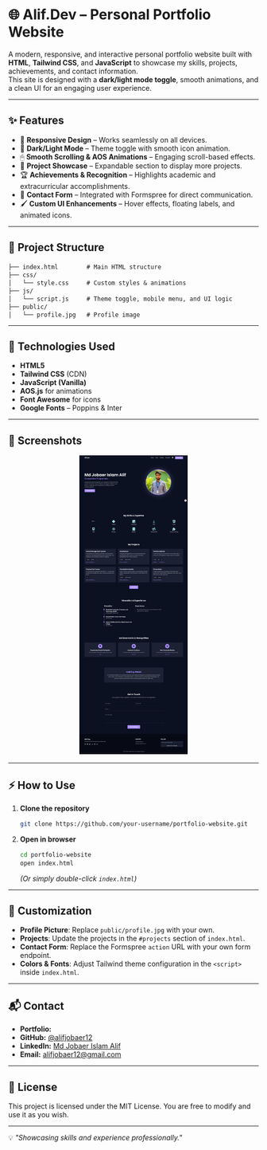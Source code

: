 # 🌐 Alif.Dev – Personal Portfolio Website

A modern, responsive, and interactive personal portfolio website built with **HTML**, **Tailwind CSS**, and **JavaScript** to showcase my skills, projects, achievements, and contact information.  
This site is designed with a **dark/light mode toggle**, smooth animations, and a clean UI for an engaging user experience.

---

## ✨ Features

- 🎨 **Responsive Design** – Works seamlessly on all devices.
- 🌙 **Dark/Light Mode** – Theme toggle with smooth icon animation.
- 🖱 **Smooth Scrolling & AOS Animations** – Engaging scroll-based effects.
- 📂 **Project Showcase** – Expandable section to display more projects.
- 🏆 **Achievements & Recognition** – Highlights academic and extracurricular accomplishments.
- 📧 **Contact Form** – Integrated with Formspree for direct communication.
- 🖌 **Custom UI Enhancements** – Hover effects, floating labels, and animated icons.

---

## 📁 Project Structure

```
├── index.html        # Main HTML structure
├── css/
│   └── style.css     # Custom styles & animations
├── js/
│   └── script.js     # Theme toggle, mobile menu, and UI logic
├── public/
│   └── profile.jpg   # Profile image
```

---

## 🚀 Technologies Used

- **HTML5**
- **Tailwind CSS** (CDN)
- **JavaScript (Vanilla)**
- **AOS.js** for animations
- **Font Awesome** for icons
- **Google Fonts** – Poppins & Inter

---

## 📸 Screenshots


<p align="center">
  <img src="screenshort/index_html.jpg" alt="Home Screenshot" height="600">
</p>


---

## ⚡ How to Use

1. **Clone the repository**
   ```bash
   git clone https://github.com/your-username/portfolio-website.git
   ```

2. **Open in browser**
   ```bash
   cd portfolio-website
   open index.html
   ```
   *(Or simply double-click `index.html`)*

---

## 🔧 Customization

- **Profile Picture**: Replace `public/profile.jpg` with your own.
- **Projects**: Update the projects in the `#projects` section of `index.html`.
- **Contact Form**: Replace the Formspree `action` URL with your own form endpoint.
- **Colors & Fonts**: Adjust Tailwind theme configuration in the `<script>` inside `index.html`.

---

## 📬 Contact

- **Portfolio:** []()
- **GitHub:** [@alifjobaer12](https://github.com/alifjobaer12)
- **LinkedIn:** [Md Jobaer Islam Alif](https://www.linkedin.com/in/alifjobaer12)
- **Email:** [alifjobaer12@gmail.com](mailto:alifjobaer12@gmail.com)

---

## 📝 License

This project is licensed under the MIT License. You are free to modify and use it as you wish.

---
💡 *"Showcasing skills and experience professionally."*
